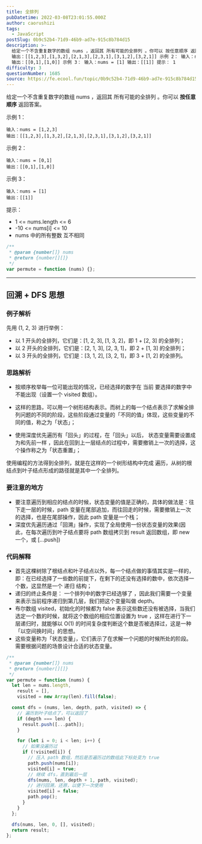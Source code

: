```yaml
---
title: 全排列
pubDatetime: 2022-03-08T23:01:55.000Z
author: caorushizi
tags:
  - JavaScript
postSlug: 0b9c52b4-71d9-46b9-ad7e-915c8b784d15
description: >-
  给定一个不含重复数字的数组 nums ，返回其 所有可能的全排列 。你可以 按任意顺序 返回答案。 示例 1： 输入：nums = [1,2,3]
  输出：[[1,2,3],[1,3,2],[2,1,3],[2,3,1],[3,1,2],[3,2,1]] 示例 2： 输入：nums = [0,1]
  输出：[[0,1],[1,0]] 示例 3： 输入：nums = [1] 输出：[[1]] 提示： 1
difficulty: 3
questionNumber: 1685
source: https://fe.ecool.fun/topic/0b9c52b4-71d9-46b9-ad7e-915c8b784d15
---
```


给定一个不含重复数字的数组 nums ，返回其 所有可能的全排列 。你可以 **按任意顺序** 返回答案。

示例 1：

```
输入：nums = [1,2,3]
输出：[[1,2,3],[1,3,2],[2,1,3],[2,3,1],[3,1,2],[3,2,1]]
```

示例 2：

```
输入：nums = [0,1]
输出：[[0,1],[1,0]]
```

示例 3：

```
输入：nums = [1]
输出：[[1]]
```

提示：

- 1 <= nums.length <= 6
- -10 <= nums[i] <= 10
- nums 中的所有整数 互不相同

```js
/**
 * @param {number[]} nums
 * @return {number[][]}
 */
var permute = function (nums) {};
```

---

## 回溯 + DFS 思想

### 例子解析

先用 (1, 2, 3) 进行举例：

- 以 1 开头的全排列，它们是：[1, 2, 3], [1, 3, 2]，即 1 + [2, 3] 的全排列；
- 以 2 开头的全排列，它们是：[2, 1, 3], [2, 3, 1]，即 2 + [1, 3] 的全排列；
- 以 3 开头的全排列，它们是：[3, 1, 2], [3, 2, 1]，即 3 + [1, 2] 的全排列。

### 思路解析

- 按顺序枚举每一位可能出现的情况，已经选择的数字在 当前 要选择的数字中不能出现（设置一个 visited 数组）。

- 这样的思路，可以用一个树形结构表示。而树上的每一个结点表示了求解全排列问题的不同的阶段，这些阶段通过变量的「不同的值」体现，这些变量的不同的值，称之为「状态」；

- 使用深度优先遍历有「回头」的过程，在「回头」以后， 状态变量需要设置成为和先前一样 ，因此在回到上一层结点的过程中，需要撤销上一次的选择，这个操作称之为「状态重置」；

使用编程的方法得到全排列，就是在这样的一个树形结构中完成 遍历，从树的根结点到叶子结点形成的路径就是其中一个全排列。

### 要注意的地方

- 要注意遍历到相应的结点的时候，状态变量的值是正确的，具体的做法是：往下走一层的时候，path 变量在尾部追加，而往回走的时候，需要撤销上一次的选择，也是在尾部操作，因此 path 变量是一个栈；
- 深度优先遍历通过「回溯」操作，实现了全局使用一份状态变量的效果(因此，在每次遍历到叶子结点要将 path 数组拷贝到 result 返回数组，即 new 一个，或 [...push])

### 代码解释

- 首先这棵树除了根结点和叶子结点以外，每一个结点做的事情其实是一样的，即：在已经选择了一些数的前提下，在剩下的还没有选择的数中，依次选择一个数，这显然是一个 递归 结构；
- 递归的终止条件是： 一个排列中的数字已经选够了 ，因此我们需要一个变量来表示当前程序递归到第几层，我们把这个变量叫做 depth。
- 布尔数组 visited，初始化的时候都为 false 表示这些数还没有被选择，当我们选定一个数的时候，就将这个数组的相应位置设置为 true ，这样在进行下一层递归时，就能够以 O(1) 的时间复杂度判断这个数是否被选择过，这是一种「以空间换时间」的思想。
- 这些变量称为「状态变量」，它们表示了在求解一个问题的时候所处的阶段。需要根据问题的场景设计合适的状态变量。

```js
/**
 * @param {number[]} nums
 * @return {number[][]}
 */
var permute = function (nums) {
  let len = nums.length,
    result = [],
    visited = new Array(len).fill(false);

  const dfs = (nums, len, depth, path, visited) => {
    // 遍历到叶子结点了，可以返回了
    if (depth === len) {
      result.push([...path]);
    }

    for (let i = 0; i < len; i++) {
      // 如果没遍历过
      if (!visited[i]) {
        // 压入 path 数组，然后是否遍历过的数组此下标处变为 true
        path.push(nums[i]);
        visited[i] = true;
        // 继续 dfs，直到最后一层
        dfs(nums, len, depth + 1, path, visited);
        // 进行回溯，还原，以便下一次使用
        visited[i] = false;
        path.pop();
      }
    }
  };

  dfs(nums, len, 0, [], visited);
  return result;
};
```
